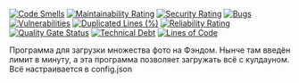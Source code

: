 [![Code Smells][code_smells_badge]][code_smells_link]
[![Maintainability Rating][maintainability_rating_badge]][maintainability_rating_link]
[![Security Rating][security_rating_badge]][security_rating_link]
[![Bugs][bugs_badge]][bugs_link]
[![Vulnerabilities][vulnerabilities_badge]][vulnerabilities_link]
[![Duplicated Lines (%)][duplicated_lines_density_badge]][duplicated_lines_density_link]
[![Reliability Rating][reliability_rating_badge]][reliability_rating_link]
[![Quality Gate Status][quality_gate_status_badge]][quality_gate_status_link]
[![Technical Debt][technical_debt_badge]][technical_debt_link]
[![Lines of Code][lines_of_code_badge]][lines_of_code_link]

Программа для загрузки множества фото на Фэндом. Нынче там введён лимит в минуту, а эта программа позволяет загружать
всё с кулдауном. Всё настраивается в config.json

<!----------------------------------------------------------------------------->

[code_smells_badge]: https://sonarcloud.io/api/project_badges/measure?project=Hummel009_Fandom-Image-Uploader&metric=code_smells

[code_smells_link]: https://sonarcloud.io/summary/overall?id=Hummel009_Fandom-Image-Uploader

[maintainability_rating_badge]: https://sonarcloud.io/api/project_badges/measure?project=Hummel009_Fandom-Image-Uploader&metric=sqale_rating

[maintainability_rating_link]: https://sonarcloud.io/summary/overall?id=Hummel009_Fandom-Image-Uploader

[security_rating_badge]: https://sonarcloud.io/api/project_badges/measure?project=Hummel009_Fandom-Image-Uploader&metric=security_rating

[security_rating_link]: https://sonarcloud.io/summary/overall?id=Hummel009_Fandom-Image-Uploader

[bugs_badge]: https://sonarcloud.io/api/project_badges/measure?project=Hummel009_Fandom-Image-Uploader&metric=bugs

[bugs_link]: https://sonarcloud.io/summary/overall?id=Hummel009_Fandom-Image-Uploader

[vulnerabilities_badge]: https://sonarcloud.io/api/project_badges/measure?project=Hummel009_Fandom-Image-Uploader&metric=vulnerabilities

[vulnerabilities_link]: https://sonarcloud.io/summary/overall?id=Hummel009_Fandom-Image-Uploader

[duplicated_lines_density_badge]: https://sonarcloud.io/api/project_badges/measure?project=Hummel009_Fandom-Image-Uploader&metric=duplicated_lines_density

[duplicated_lines_density_link]: https://sonarcloud.io/summary/overall?id=Hummel009_Fandom-Image-Uploader

[reliability_rating_badge]: https://sonarcloud.io/api/project_badges/measure?project=Hummel009_Fandom-Image-Uploader&metric=reliability_rating

[reliability_rating_link]: https://sonarcloud.io/summary/overall?id=Hummel009_Fandom-Image-Uploader

[quality_gate_status_badge]: https://sonarcloud.io/api/project_badges/measure?project=Hummel009_Fandom-Image-Uploader&metric=alert_status

[quality_gate_status_link]: https://sonarcloud.io/summary/overall?id=Hummel009_Fandom-Image-Uploader

[technical_debt_badge]: https://sonarcloud.io/api/project_badges/measure?project=Hummel009_Fandom-Image-Uploader&metric=sqale_index

[technical_debt_link]: https://sonarcloud.io/summary/overall?id=Hummel009_Fandom-Image-Uploader

[lines_of_code_badge]: https://sonarcloud.io/api/project_badges/measure?project=Hummel009_Fandom-Image-Uploader&metric=ncloc

[lines_of_code_link]: https://sonarcloud.io/summary/overall?id=Hummel009_Fandom-Image-Uploader
